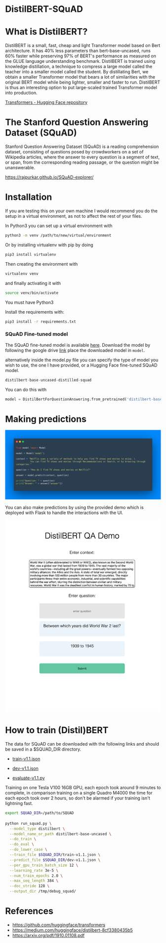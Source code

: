 # DistilBERT-SQuAD

# What is DistilBERT?

DistilBERT is a small, fast, cheap and light Transformer model based on Bert architecture. It has 40% less parameters than bert-base-uncased, runs 60% faster while preserving 97% of BERT's performance as measured on the GLUE language understanding benchmark. DistilBERT is trained using knowledge distillation, a technique to compress a large model called the teacher into a smaller model called the student. By distillating Bert, we obtain a smaller Transformer model that bears a lot of similarities with the original BERT model while being lighter, smaller and faster to run. DistilBERT is thus an interesting option to put large-scaled trained Transformer model into production.

[Transformers - Hugging Face repository](https://github.com/huggingface/transformers)



# The Stanford Question Answering Dataset (SQuAD)

Stanford Question Answering Dataset (SQuAD) is a reading comprehension dataset, consisting of questions posed by crowdworkers on a set of Wikipedia articles, where the answer to every question is a segment of text, or span, from the corresponding reading passage, or the question might be unanswerable.

https://rajpurkar.github.io/SQuAD-explorer/

# Installation

If you are testing this on your own machine I would recommend you do the setup in a virtual environment, as not to affect the rest of your files.

In Python3 you can set up a virtual environment with

```bash
python3 -m venv /path/to/new/virtual/environment
```

Or by installing virtualenv with pip by doing
```bash
pip3 install virtualenv
```
Then creating the environment with
```bash
virtualenv venv
```
and finally activating it with
```bash
source venv/bin/activate
```

You must have Python3

Install the requirements with:
```bash
pip3 install -r requirements.txt
```

### SQuAD Fine-tuned model

The SQuAD fine-tuned model is available [here](https://drive.google.com/open?id=1_hLv-jCSODObrZ3cE_vYKN0vou-7d9K4). Download the model by following the google drive [link](https://drive.google.com/open?id=1_hLv-jCSODObrZ3cE_vYKN0vou-7d9K4) place the downloaded model in ```model```.

alternatively inside the model.py file you can specify the type of model you wish to use, the one I have provided, or a Hugging Face fine-tuned SQuAD model.
```python
distilbert-base-uncased-distilled-squad
```

You can do this with

```python
model = DistilBertForQuestionAnswering.from_pretrained('distilbert-base-uncased-distilled-squad', config=config)
```

# Making predictions

![test.py](images/carbon.png)

You can also make predictions by using the provided demo which is deployed with Flask to handle the interactions with the UI.

![script.py](images/demo.png)

# How to train (Distil)BERT

The data for SQuAD can be downloaded with the following links and should be saved in a $SQUAD_DIR directory.

- [train-v1.1.json](https://rajpurkar.github.io/SQuAD-explorer/dataset/train-v1.1.json)

- [dev-v1.1.json](https://rajpurkar.github.io/SQuAD-explorer/dataset/dev-v1.1.json)

- [evaluate-v1.1.py](https://github.com/allenai/bi-att-flow/blob/master/squad/evaluate-v1.1.py)

Training on one Tesla V100 16GB GPU, each epoch took around 9 minutes to complete, in comparison training on a single Quadro M4000 the time for each epoch took over 2 hours, so don't be alarmed if your training isn't lightning fast.

```bash
export SQUAD_DIR=/path/to/SQUAD

python run_squad.py \
  --model_type distilbert \
  --model_name_or_path distilbert-base-uncased \
  --do_train \
  --do_eval \
  --do_lower_case \
  --train_file $SQUAD_DIR/train-v1.1.json \
  --predict_file $SQUAD_DIR/dev-v1.1.json \
  --per_gpu_train_batch_size 12 \
  --learning_rate 3e-5 \
  --num_train_epochs 2.0 \
  --max_seq_length 384 \
  --doc_stride 128 \
  --output_dir /tmp/debug_squad/
  ```

# References

- <https://github.com/huggingface/transformers>
- <https://medium.com/huggingface/distilbert-8cf3380435b5>
- <https://arxiv.org/pdf/1910.01108.pdf>
